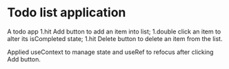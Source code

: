 # Todo list application
A todo app 
1.hit Add button to add an item into list;
1.double click an item to alter its isCompleted state;
1.hit Delete button to delete an item from the list.




Applied useContext to manage state and useRef to refocus after clicking Add button. 
